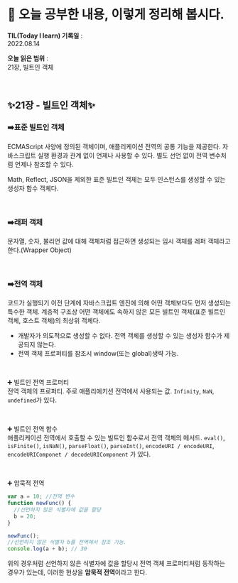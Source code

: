 # 📕 오늘 공부한 내용, 이렇게 정리해 봅시다.

**TIL(Today I learn) 기록일** : <br>
2022.08.14

**오늘 읽은 범위** : <br>
21장, 빌트인 객체

<br>

## ✨**21장 - 빌트인 객체**✨

### ➡️표준 빌트인 객체

ECMAScript 사양에 정의된 객체이며, 애플리케이션 전역의 공통 기능을 제공한다. 자바스크립트 실행 환경과 관계 없이 언제나 사용할 수 있다. 별도 선언 없이 전역 변수처럼 언제나 참조할 수 있다.

Math, Reflect, JSON을 제외한 표준 빌트인 객체는 모두 인스턴스를 생성할 수 있는 생성자 함수 객체다.

<br>

### ➡️래퍼 객체

문자열, 숫자, 불리언 값에 대해 객체처럼 접근하면 생성되는 임시 객체를 레퍼 객체라고 한다.(Wrapper Object)

<br>

### ➡️전역 객체

코드가 실행되기 이전 단계에 자바스크립트 엔진에 의해 어떤 객체보다도 먼저 생성되는 특수한 객체. 계층적 구조상 어떤 객체에도 속하지 않은 모든 빌트인 객체(표준 빌트인 객체, 호스트 객체)의 최상위 객체다.

- 개발자가 의도적으로 생성할 수 없다. 전역 객체를 생성할 수 있는 생성자 함수가 제공되지 않는다.
- 전역 객체 프로퍼티를 참조시 window(또는 global)생략 가능.

<br>

➕ 빌트인 전역 프로퍼티 <br>
전역 객체의 프로퍼티. 주로 애플리에키션 전역에서 사용되는 값.
`Infinity`, `NaN`, `undefined`가 있다.

<br>

➕ 빌트인 전역 함수 <br>
애플리케이션 전역에서 호출할 수 있는 빌트인 함수로서 전역 객체의 메서드.
`eval()`, `isFinite()`, `isNaN()`, `parseFloat()`, `parseInt()`, `encodeURI / encodeURI`, `encodeURIComponet / decodeURIComponent` 가 있다.

<br>

➕ 암묵적 전역

```js
var a = 10; //전역 변수
function newFunc() {
  //선언하지 않은 식별자에 값을 할당
  b = 20;
}

newFunc();
//선언하지 않은 식별자 b를 전역에서 참조 가능.
console.log(a + b); // 30
```

위의 경우처럼 선언하지 않은 식별자에 값을 할당시 전역 객체 프로퍼티처럼 동작하는 경우가 있는데, 이러한 현상을 **암묵적 전역**이라고 한다.
